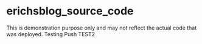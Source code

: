# erichsblog_source_code
This is demonstration purpose only and may not reflect the actual code that was deployed.
Testing Push
TEST2
